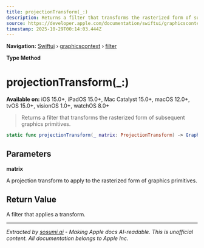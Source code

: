 ```yaml
---
title: projectionTransform(_:)
description: Returns a filter that transforms the rasterized form of subsequent graphics primitives.
source: https://developer.apple.com/documentation/swiftui/graphicscontext/filter/projectiontransform(_:)
timestamp: 2025-10-29T00:14:03.444Z
---
```


**Navigation:** [Swiftui](/documentation/swiftui) › [graphicscontext](/documentation/swiftui/graphicscontext) › [filter](/documentation/swiftui/graphicscontext/filter)

**Type Method**

# projectionTransform(_:)

**Available on:** iOS 15.0+, iPadOS 15.0+, Mac Catalyst 15.0+, macOS 12.0+, tvOS 15.0+, visionOS 1.0+, watchOS 8.0+

> Returns a filter that transforms the rasterized form of subsequent graphics primitives.

```swift
static func projectionTransform(_ matrix: ProjectionTransform) -> GraphicsContext.Filter
```

## Parameters

**matrix**

A projection transform to apply to the rasterized form of graphics primitives.



## Return Value

A filter that applies a transform.

---

*Extracted by [sosumi.ai](https://sosumi.ai) - Making Apple docs AI-readable.*
*This is unofficial content. All documentation belongs to Apple Inc.*

